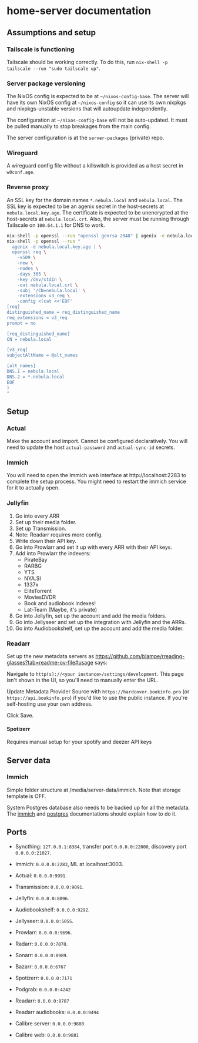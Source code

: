 # home-server documentation

## Assumptions and setup

### Tailscale is functioning

Tailscale should be working correctly. To do this, run
`nix-shell -p tailscale --run "sudo tailscale up"`.

### Server package versioning

The NixOS config is expected to be at `~/nixos-config-base`. The server will
have its own NixOS config at `~/nixos-config` so it can use its own nixpkgs and
nixpkgs-unstable versions that will autoupdate independently.

The configuration at `~/nixos-config-base` will not be auto-updated. It must be
pulled manually to stop breakages from the main config.

The server configuration is at the `server-packages` (private) repo.

### Wireguard

A wireguard config file without a killswitch is provided as a host secret in
`w0conf.age`.

### Reverse proxy

An SSL key for the domain names `*.nebula.local` and `nebula.local`. The SSL key
is expected to be an agenix secret in the host-secrets at
`nebula.local.key.age`. The certificate is expected to be unencrypted at the
host-secrets at `nebula.local.crt`. Also, the server must be running through
Tailscale on `100.64.1.1` for DNS to work.

```bash
nix-shell -p openssl --run "openssl genrsa 2048" | agenix -e nebula.local.key.age
nix-shell -p openssl --run "
  agenix -d nebula.local.key.age | \
  openssl req \
    -x509 \
    -new \
    -nodes \
    -days 365 \
    -key /dev/stdin \
    -out nebula.local.crt \
    -subj '/CN=nebula.local' \
    -extensions v3_req \
    -config <(cat <<'EOF'
[req]
distinguished_name = req_distinguished_name
req_extensions = v3_req
prompt = no

[req_distinguished_name]
CN = nebula.local

[v3_req]
subjectAltName = @alt_names

[alt_names]
DNS.1 = nebula.local
DNS.2 = *.nebula.local
EOF
)
"
```

## Setup

### Actual

Make the account and import. Cannot be configured declaratively. You will need
to update the host `actual-password` and `actual-sync-id` secrets.

### Immich

You will need to open the Immich web interface at http://localhost:2283 to
complete the setup process. You might need to restart the immich service for it
to actually open.

### Jellyfin

1. Go into every ARR
2. Set up their media folder.
3. Set up Transmission.
4. Note: Readarr requires more config.
5. Write down their API key.
6. Go into Prowlarr and set it up with every ARR with their API keys.
7. Add into Prowlarr the indexers:
   - PirateBay
   - RARBG
   - YTS
   - NYA.SI
   - 1337x
   - EliteTorrent
   - MoviesDVDR
   - Book and audiobook indexes!
   - Lat-Team (Maybe, it's private)
8. Go into Jellyfin, set up the account and add the media folders.
9. Go into Jellyseer and set up the integration with Jellyfin and the ARRs.
10. Go into Audiobookshelf, set up the account and add the media folder.

### Readarr

Set up the new metadata servers as
<https://github.com/blampe/rreading-glasses?tab=readme-ov-file#usage> says:

Navigate to `http(s)://<your instance>/settings/development`. This page isn't
shown in the UI, so you'll need to manually enter the URL.

Update Metadata Provider Source with `https://hardcover.bookinfo.pro` (or
`https://api.bookinfo.pro`) if you'd like to use the public instance. If you're
self-hosting use your own address.

Click Save.

#### Spotizerr

Requires manual setup for your spotify and deezer API keys

## Server data

### Immich

Simple folder structure at /media/server-data/immich. Note that storage template
is OFF.

System Postgres database also needs to be backed up for all the metadata. The
[immich](https://immich.app/docs/administration/backup-and-restore#filesystem)
and [postgres](https://www.postgresql.org/docs/current/backup.html)
documentations should explain how to do it.

## Ports

- Syncthing: `127.0.0.1:8384`, transfer port `0.0.0.0:22000`, discovery port
  `0.0.0.0:21027`.

- Immich: `0.0.0.0:2283`, ML at localhost:3003.
- Actual: `0.0.0.0:9991`.

- Transmission: `0.0.0.0:9091`.

- Jellyfin: `0.0.0.0:8096`.
- Audiobookshelf: `0.0.0.0:9292`.

- Jellyseer: `0.0.0.0:5055`.

- Prowlarr: `0.0.0.0:9696`.

- Radarr: `0.0.0.0:7878`.
- Sonarr: `0.0.0.0:8989`.
- Bazarr: `0.0.0.0:6767`
- Spotizerr: `0.0.0.0:7171`
- Podgrab: `0.0.0.0:4242`

- Readarr: `0.0.0.0:8787`
- Readarr audiobooks: `0.0.0.0:9494`

- Calibre server: `0.0.0.0:9880`
- Calibre web: `0.0.0.0:9881`
